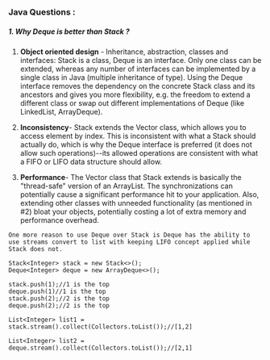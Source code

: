 ### Java Questions :

##### 1. Why Deque is better than Stack ?
1. <strong>Object oriented design</strong> - Inheritance, abstraction, classes and interfaces: Stack is a class, Deque is an interface. Only one class can be extended, whereas any number of interfaces can be implemented by a single class in Java (multiple inheritance of type). Using the Deque interface removes the dependency on the concrete Stack class and its ancestors and gives you more flexibility, e.g. the freedom to extend a different class or swap out different implementations of Deque (like LinkedList, ArrayDeque).

2. <strong>Inconsistency</strong>- Stack extends the Vector class, which allows you to access element by index. This is inconsistent with what a Stack should actually do, which is why the Deque interface is preferred (it does not allow such operations)--its allowed operations are consistent with what a FIFO or LIFO data structure should allow.

3. <strong>Performance</strong>- The Vector class that Stack extends is basically the "thread-safe" version of an ArrayList. The synchronizations can potentially cause a significant performance hit to your application. Also, extending other classes with unneeded functionality (as mentioned in #2) bloat your objects, potentially costing a lot of extra memory and performance overhead.

```
One more reason to use Deque over Stack is Deque has the ability to use streams convert to list with keeping LIFO concept applied while Stack does not.

Stack<Integer> stack = new Stack<>();
Deque<Integer> deque = new ArrayDeque<>();

stack.push(1);//1 is the top
deque.push(1)//1 is the top
stack.push(2);//2 is the top
deque.push(2);//2 is the top

List<Integer> list1 = stack.stream().collect(Collectors.toList());//[1,2]

List<Integer> list2 = deque.stream().collect(Collectors.toList());//[2,1]

```
